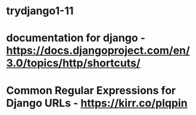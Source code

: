 # trydjango1-11
# documentation for django - https://docs.djangoproject.com/en/3.0/topics/http/shortcuts/
# Common Regular Expressions for Django URLs - https://kirr.co/plqpin
